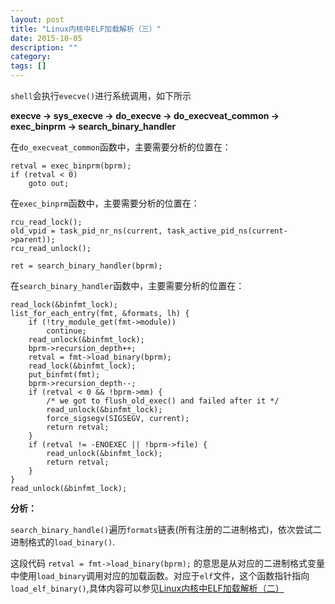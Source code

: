 ```yaml
---
layout: post
title: "Linux内核中ELF加载解析（三）"
date: 2015-10-05
description: ""
category: 
tags: []
---
```


`shell`会执行`evecve()`进行系统调用，如下所示

**execve -> sys_execve -> do_execve -> do_execveat_common -> exec_binprm -> search_binary_handler**

在`do_execveat_common`函数中，主要需要分析的位置在：

```
retval = exec_binprm(bprm);
if (retval < 0)
    goto out;
```

在`exec_binprm`函数中，主要需要分析的位置在：

```
rcu_read_lock();
old_vpid = task_pid_nr_ns(current, task_active_pid_ns(current->parent));
rcu_read_unlock();

ret = search_binary_handler(bprm);
```

在`search_binary_handler`函数中，主要需要分析的位置在：

```
read_lock(&binfmt_lock);
list_for_each_entry(fmt, &formats, lh) {
    if (!try_module_get(fmt->module))
        continue;
    read_unlock(&binfmt_lock);
    bprm->recursion_depth++;
    retval = fmt->load_binary(bprm);
    read_lock(&binfmt_lock);
    put_binfmt(fmt);
    bprm->recursion_depth--;
    if (retval < 0 && !bprm->mm) {
        /* we got to flush_old_exec() and failed after it */
        read_unlock(&binfmt_lock);
        force_sigsegv(SIGSEGV, current);
        return retval;
    }
    if (retval != -ENOEXEC || !bprm->file) {
        read_unlock(&binfmt_lock);
        return retval;
    }
}
read_unlock(&binfmt_lock);
```

**分析：**

`search_binary_handle()`遍历`formats`链表(所有注册的二进制格式)，依次尝试二进制格式的`load_binary()`.

这段代码 `retval = fmt->load_binary(bprm);` 的意思是从对应的二进制格式变量中使用`load_binary`调用对应的加载函数。对应于`elf`文件，这个函数指针指向`load_elf_binary()`,具体内容可以参见[Linux内核中ELF加载解析（二）](http://mudongliang.github.io/2015/10/05/linuxelf-load-2.html)
